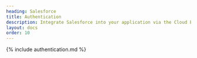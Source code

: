 ```yaml
---
heading: Salesforce
title: Authentication
description: Integrate Salesforce into your application via the Cloud Elements APIs.
layout: docs
order: 10
---
```


{% include authentication.md %}
